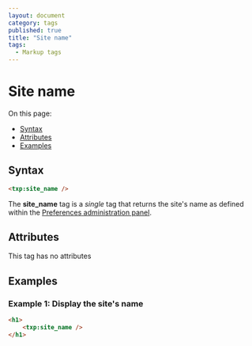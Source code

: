 ```yaml
---
layout: document
category: tags
published: true
title: "Site name"
tags:
  - Markup tags
---
```


# Site name

On this page:

* [Syntax](#user-content-syntax)
* [Attributes](#user-content-attributes)
* [Examples](#user-content-examples)

## Syntax

~~~ html
<txp:site_name />
~~~

The **site_name** tag is a *single* tag that returns the site's name as defined within the [Preferences administration panel](../administration/preferences-panel).

## Attributes

This tag has no attributes

## Examples

### Example 1: Display the site's name

~~~ html
<h1>
    <txp:site_name />
</h1>
